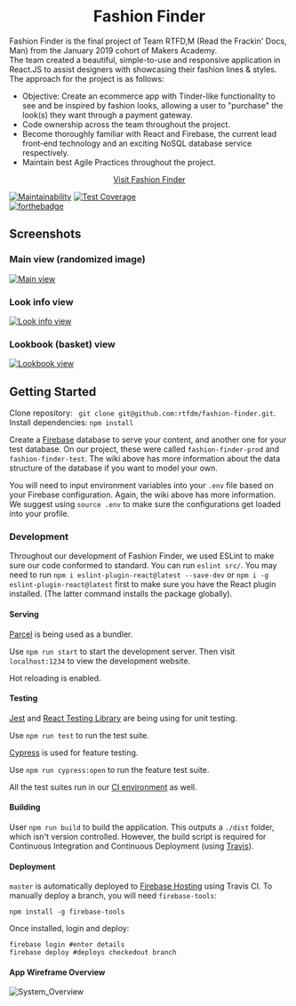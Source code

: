 <h1 align="center">Fashion Finder</h1>

Fashion Finder is the final project of Team RTFD,M (Read the Frackin' Docs, Man) from the January 2019 cohort of Makers Academy.<br />
The team created a beautiful, simple-to-use and responsive application in React.JS to assist designers with showcasing their fashion lines & styles. The approach for the project is as follows:
- Objective: Create an ecommerce app with Tinder-like functionality to see and be inspired by fashion looks, allowing a user to "purchase" the look(s) they want through a payment gateway.
- Code ownership across the team throughout the project.
- Become thoroughly familiar with React and Firebase, the current lead front-end technology and an exciting NoSQL database service respectively.
- Maintain best Agile Practices throughout the project.

<p align="center"><a href="https://fashion-finder-prod.firebaseapp.com/">Visit Fashion Finder</a></p>

[![Maintainability](https://api.codeclimate.com/v1/badges/b766c7ba67ddad5b94a2/maintainability)](https://codeclimate.com/github/rtfdm/fashion-finder/maintainability) [![Test Coverage](https://api.codeclimate.com/v1/badges/b766c7ba67ddad5b94a2/test_coverage)](https://codeclimate.com/github/rtfdm/fashion-finder/test_coverage)
<br />
[![forthebadge](https://forthebadge.com/images/badges/made-with-javascript.svg)](https://forthebadge.com)

## Screenshots
### Main view (randomized image)
[![Main view](https://i.imgur.com/TDjwhxB.png)](https://i.imgur.com/TDjwhxB.png)

### Look info view
[![Look info view](https://i.imgur.com/6UevgmF.png)](https://i.imgur.com/6UevgmF.png)

### Lookbook (basket) view
[![Lookbook view](https://i.imgur.com/2bOxSKp.png)](https://i.imgur.com/2bOxSKp.png)

## Getting Started

Clone repository: ` git clone git@github.com:rtfdm/fashion-finder.git`.
Install dependencies: `npm install`

Create a [Firebase](https://firebase.google.com) database to serve your content, and another one for your test database. On our project, these were called `fashion-finder-prod` and `fashion-finder-test`. The wiki above has more information about the data structure of the database if you want to model your own.

You will need to input environment variables into your `.env` file based on your Firebase configuration. Again, the wiki above has more information. We suggest using `source .env` to make sure the configurations get loaded into your profile.

### Development

Throughout our development of Fashion Finder, we used ESLint to make sure our code conformed to standard. You can run `eslint src/`. You may need to run `npm i eslint-plugin-react@latest --save-dev` or `npm i -g eslint-plugin-react@latest` first to make sure you have the React plugin installed. (The latter command installs the package globally).

#### Serving

[Parcel](https://parceljs.org/) is being used as a bundler.

Use `npm run start` to start the development server. Then visit `localhost:1234` to view the development website.

Hot reloading is enabled.

#### Testing

[Jest](https://parceljs.org/) and [React Testing Library](https://github.com/kentcdodds/react-testing-library) are being using for unit testing.

Use `npm run test` to run the test suite.

[Cypress](https://www.cypress.io/) is used for feature testing.

Use `npm run cypress:open` to run the feature test suite.

All the test suites run in our [CI environment](https://travis-ci.com/rtfdm/fashion-finder) as well.

#### Building

User `npm run build` to build the application. This outputs a `./dist` folder, which isn't version controlled. However, the build script is required for Continuous Integration and Continuous Deployment (using [Travis](https://travis-ci.org/)).

#### Deployment

`master` is automatically deployed to [Firebase Hosting](https://firebase.google.com/docs/hosting/) using Travis CI. To manually deploy a branch, you will need `firebase-tools`:

```
npm install -g firebase-tools
```

Once installed, login and deploy:
```
firebase login #enter details
firebase deploy #deploys checkedout branch
```
#### App Wireframe Overview 

![System_Overview](docs/images/wireframe.jpg)
